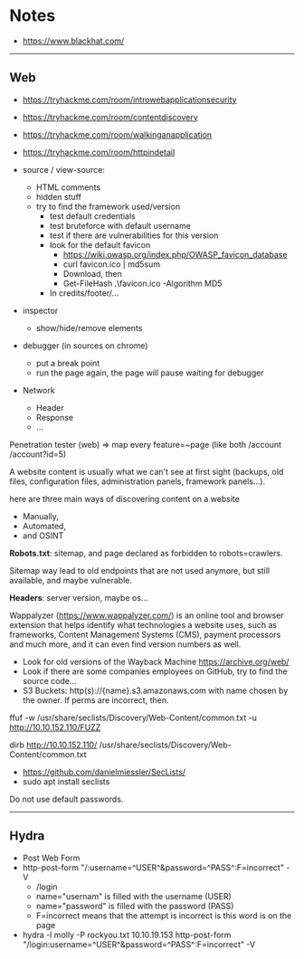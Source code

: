 # Notes

* https://www.blackhat.com/

<hr class="sep-both">

## Web

* https://tryhackme.com/room/introwebapplicationsecurity
* https://tryhackme.com/room/contentdiscovery
* https://tryhackme.com/room/walkinganapplication
* https://tryhackme.com/room/httpindetail

* source / view-source:
  * HTML comments
  * hidden stuff
  * try to find the framework used/version
    * test default credentials
    * test bruteforce with default username
    * test if there are vulnerabilities for this version
    * look for the default favicon
      * https://wiki.owasp.org/index.php/OWASP_favicon_database
      * curl favicon.ico | md5sum
      * Download, then
      * Get-FileHash .\favicon.ico -Algorithm MD5
    * In credits/footer/...
* inspector
  * show/hide/remove elements
* debugger (in sources on chrome)
  * put a break point
  * run the page again, the page will pause waiting for debugger
* Network
  * Header
  * Response
  * ...

Penetration tester (web)
=> map every feature=~page (like both /account /account?id=5)

A website content is usually what we can't see at first sight (backups, old files, configuration files, administration panels, framework panels...).

here are three main ways of discovering content on a website

* Manually, 
* Automated,
* and OSINT

**Robots.txt**: sitemap, and page declared as forbidden to robots=crawlers.

Sitemap way lead to old endpoints that are not used anymore, but still available, and maybe vulnerable.

**Headers**: server version, maybe os...

Wappalyzer (https://www.wappalyzer.com/) is an online tool and browser extension that helps identify what technologies a website uses, such as frameworks, Content Management Systems (CMS), payment processors and much more, and it can even find version numbers as well.

* Look for old versions of the Wayback Machine https://archive.org/web/
* Look if there are some companies employees on GitHub, try to find the source code...
* S3 Buckets: http(s)://{name}.s3.amazonaws.com with name chosen by the owner. If perms are incorrect, then.

ffuf -w /usr/share/seclists/Discovery/Web-Content/common.txt -u http://10.10.152.110/FUZZ

dirb http://10.10.152.110/ /usr/share/seclists/Discovery/Web-Content/common.txt

* https://github.com/danielmiessler/SecLists/
* sudo apt install seclists

Do not use default passwords.

<hr class="sep-both">

## Hydra

* Post Web Form
* http-post-form "/:username=^USER^&password=^PASS^:F=incorrect" -V
  * /login
  * name="usernam" is filled with the username (USER)
  * name="password" is filled with the password (PASS)
  * F=incorrect means that the attempt is incorrect is this word is on the page
* hydra -l molly -P rockyou.txt 10.10.19.153 http-post-form "/login:username=^USER^&password=^PASS^:F=incorrect" -V